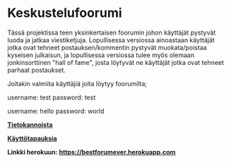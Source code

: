 # Keskustelufoorumi

Tässä projektissa teen yksinkertaisen foorumin johon käyttäjät pystyvät luoda ja jatkaa viestiketjuja.
Lopullisessa versiossa ainoastaan käyttäjät jotka ovat tehneet postauksen/kommentin pystyvät muokata/poistaa kyseisen julkaisun, ja lopullisessa versiossa tulee myös olemaan jonkinsorttinen "hall of fame", josta löytyvät ne käyttäjät jotka ovat tehneet parhaat postaukset.

Joitakin valmiita käyttäjiä joita löytyy foorumilta;

username: test 
password: test

username: hello
password: world

**[Tietokannoista](https://github.com/TerriFin/Keskustelufoorumi/blob/master/documentation/Tietokannoista.md)**

**[Käyttötapauksia](https://github.com/TerriFin/Keskustelufoorumi/blob/master/documentation/kayttotapaukset.md)**

**Linkki herokuun: https://bestforumever.herokuapp.com**
